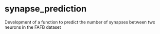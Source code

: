 # synapse_prediction
Development of a function to predict the number of synapses between two neurons in the FAFB dataset
